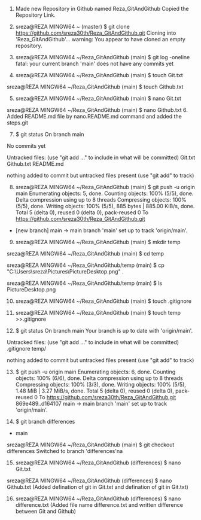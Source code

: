 1. Made new Repository in Github named Reza_GitAndGithub
   Copied the Repository Link.
2. sreza@REZA MINGW64 ~ (master)
$ git clone https://github.com/sreza30th/Reza_GitAndGithub.git
Cloning into 'Reza_GitAndGithub'...
warning: You appear to have cloned an empty repository.

3. sreza@REZA MINGW64 ~/Reza_GitAndGithub (main)
$ git log -oneline
fatal: your current branch 'main' does not have any commits yet

4. sreza@REZA MINGW64 ~/Reza_GitAndGithub (main)
$ touch Git.txt 

sreza@REZA MINGW64 ~/Reza_GitAndGithub (main)
$ touch Github.txt


5. sreza@REZA MINGW64 ~/Reza_GitAndGithub (main)
$ nano Git.txt

sreza@REZA MINGW64 ~/Reza_GitAndGithub (main)
$ nano Github.txt
6. Added README.md file by nano.README.md command and added the steps.git

7. $ git status
On branch main

No commits yet

Untracked files:
  (use "git add <file>..." to include in what will be committed)
        Git.txt
        Github.txt
        README.md

nothing added to commit but untracked files present (use "git add" to track)

8. sreza@REZA MINGW64 ~/Reza_GitAndGithub (main)
$ git push -u origin main
Enumerating objects: 5, done.
Counting objects: 100% (5/5), done.
Delta compression using up to 8 threads
Compressing objects: 100% (5/5), done.
Writing objects: 100% (5/5), 885 bytes | 885.00 KiB/s, done.
Total 5 (delta 0), reused 0 (delta 0), pack-reused 0
To https://github.com/sreza30th/Reza_GitAndGithub.git
 * [new branch]      main -> main
branch 'main' set up to track 'origin/main'.

9. sreza@REZA MINGW64 ~/Reza_GitAndGithub (main)
$ mkdir temp

sreza@REZA MINGW64 ~/Reza_GitAndGithub (main)
$ cd temp

sreza@REZA MINGW64 ~/Reza_GitAndGithub/temp (main)
$ cp "C:\Users\sreza\Pictures\PictureDesktop.png" .

sreza@REZA MINGW64 ~/Reza_GitAndGithub/temp (main)
$ ls
PictureDesktop.png

10. sreza@REZA MINGW64 ~/Reza_GitAndGithub (main)
$ touch .gitignore

11. sreza@REZA MINGW64 ~/Reza_GitAndGithub (main)
$ touch temp >>.gitignore

12. $ git status
On branch main
Your branch is up to date with 'origin/main'.

Untracked files:
  (use "git add <file>..." to include in what will be committed)
        .gitignore
        temp/

nothing added to commit but untracked files present (use "git add" to track)
 
13. $ git push -u origin main
Enumerating objects: 6, done.
Counting objects: 100% (6/6), done.
Delta compression using up to 8 threads
Compressing objects: 100% (3/3), done.
Writing objects: 100% (5/5), 1.48 MiB | 3.27 MiB/s, done.
Total 5 (delta 0), reused 0 (delta 0), pack-reused 0
To https://github.com/sreza30th/Reza_GitAndGithub.git
   869e489..d164107  main -> main
branch 'main' set up to track 'origin/main'.

14. $ git branch
  differences
* main

sreza@REZA MINGW64 ~/Reza_GitAndGithub (main)
$ git checkout differences
Switched to branch 'differences'na

15. sreza@REZA MINGW64 ~/Reza_GitAndGithub (differences)
$ nano Git.txt

sreza@REZA MINGW64 ~/Reza_GitAndGithub (differences)
$ nano Github.txt
(Added defination of git in Git.txt and defination of git in Git.txt)

16. sreza@REZA MINGW64 ~/Reza_GitAndGithub (differences)
    $ nano difference.txt
    (Added file name difference.txt and written difference
     between Git and Github)
